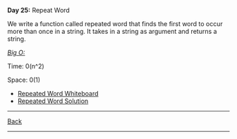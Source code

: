 **Day 25:** Repeat Word

We write a function called repeated word that finds the first word to occur more than once in a string. It takes in a string as argument and returns a string.

<u>*Big O:*</u>

Time: 0(n^2)

Space: 0(1)

- [Repeated Word Whiteboard](../assets/Repeated-word.png)
- [Repeated Word Solution](./repeated-word.js)

---
[Back](../README.md)

---

